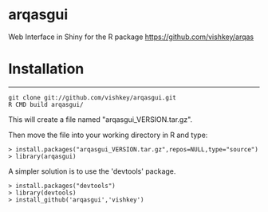 arqasgui
========

Web Interface in Shiny for the R package https://github.com/vishkey/arqas


# Installation #
---

    git clone git://github.com/vishkey/arqasgui.git
    R CMD build arqasgui/

This will create a file named "arqasgui_VERSION.tar.gz". 

Then move the file into your working directory in R and type:

    > install.packages("arqasgui_VERSION.tar.gz",repos=NULL,type="source")
    > library(arqasgui)

A simpler solution is to use the 'devtools' package.

    > install.packages("devtools")
    > library(devtools)
    > install_github('arqasgui','vishkey')
